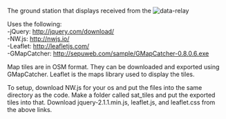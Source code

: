 The ground station that displays received from the ![data-relay](https://github.com/UWARG/data-relay-station)  

Uses the following:  
-jQuery: http://jquery.com/download/  
-NW.js: http://nwjs.io/  
-Leaflet: http://leafletjs.com/  
-GMapCatcher: http://sepuweb.com/sample/GMapCatcher-0.8.0.6.exe  

Map tiles are in OSM format. They can be downloaded and exported using GMapCatcher. Leaflet is the maps library used to display the tiles.

To setup, download NW.js for your os and put the files into the same directory as the code. Make a folder called sat_tiles and put the exported tiles into that. Download jquery-2.1.1.min.js, leaflet.js, and leaflet.css from the above links.

